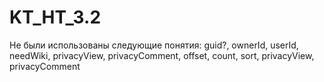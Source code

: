 # KT_HT_3.2

Не были использованы следующие понятия:
guid?, 
ownerId, 
userId, 
needWiki, 
privacyView, 
privacyComment, 
offset,
count, 
sort, 
privacyView, 
privacyComment
